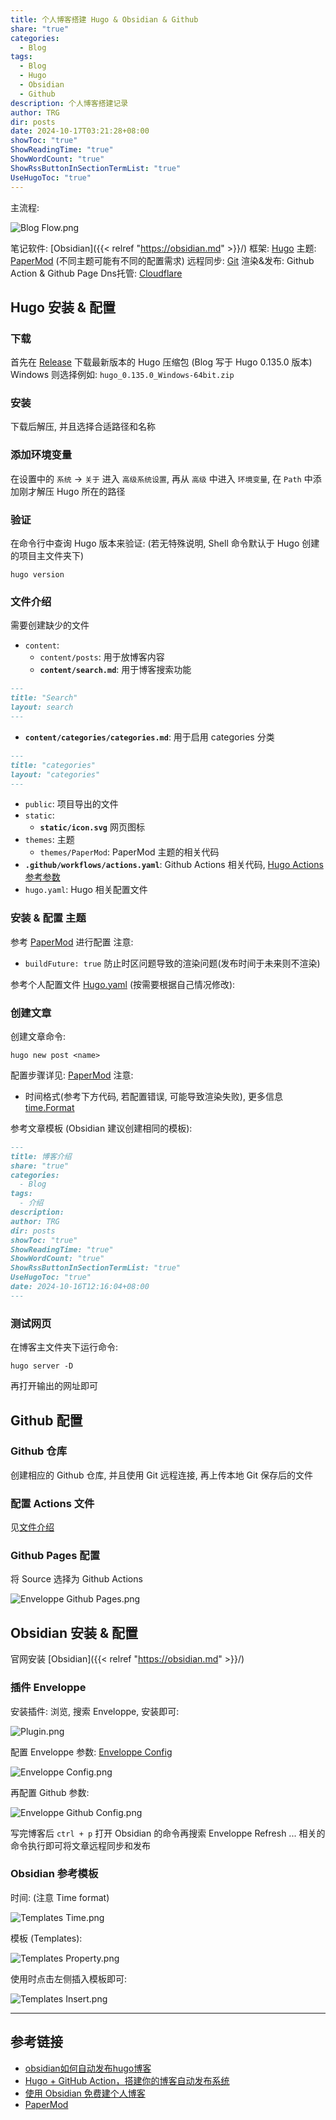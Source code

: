 ```yaml
---
title: 个人博客搭建 Hugo & Obsidian & Github
share: "true"
categories:
  - Blog
tags:
  - Blog
  - Hugo
  - Obsidian
  - Github
description: 个人博客搭建记录
author: TRG
dir: posts
date: 2024-10-17T03:21:28+08:00
showToc: "true"
ShowReadingTime: "true"
ShowWordCount: "true"
ShowRssButtonInSectionTermList: "true"
UseHugoToc: "true"
---
```

主流程:

![Blog Flow.png](/images/Blog%20Flow.png)

笔记软件: [Obsidian]({{< relref "https://obsidian.md" >}}/)
框架: [Hugo](https://gohugo.io/)
主题:  [PaperMod](https://adityatelange.github.io/hugo-PaperMod/) (不同主题可能有不同的配置需求)
远程同步: [Git](https://git-scm.com/)
渲染&发布: Github Action & Github Page
Dns托管: [Cloudflare](https://cloudflare.com/)

## Hugo 安装 & 配置

### 下载

首先在 [Release](https://github.com/gohugoio/hugo/releases) 下载最新版本的 Hugo 压缩包 (Blog 写于 Hugo 0.135.0 版本)
Windows 则选择例如: `hugo_0.135.0_Windows-64bit.zip`

### 安装

下载后解压, 并且选择合适路径和名称

### 添加环境变量

在设置中的 `系统` -> `关于` 进入 `高级系统设置`, 再从 `高级` 中进入 `环境变量`, 在 `Path` 中添加刚才解压 Hugo 所在的路径

### 验证

在命令行中查询 Hugo 版本来验证: (若无特殊说明, Shell 命令默认于 Hugo 创建的项目主文件夹下)

```shell
hugo version
```

### 文件介绍

需要创建缺少的文件
- `content`: 
  - `content/posts`: 用于放博客内容
  - **`content/search.md`**: 用于博客搜索功能
```md
---
title: "Search"
layout: search
---
```
  - **`content/categories/categories.md`**: 用于启用 categories 分类
```md
---
title: "categories"
layout: "categories"
---
```

- `public`: 项目导出的文件
- `static`: 
  - **`static/icon.svg`** 网页图标
- `themes`: 主题
  - `themes/PaperMod`: PaperMod 主题的相关代码
- **`.github/workflows/actions.yaml`**: Github Actions 相关代码, [Hugo Actions 参考参数](https://github.com/TecReaGroup/TecReaGroup.github.io/tree/main/.github/workflows)
- `hugo.yaml`: Hugo 相关配置文件

### 安装 & 配置 主题

参考 [PaperMod](https://adityatelange.github.io/hugo-PaperMod/) 进行配置
注意:

- `buildFuture: true` 防止时区问题导致的渲染问题(发布时间于未来则不渲染)

参考个人配置文件 [Hugo.yaml](https://github.com/TecReaGroup/TecReaGroup.github.io/blob/main/hugo.yaml) (按需要根据自己情况修改):

### 创建文章

创建文章命令:

```shell
hugo new post <name>
```

配置步骤详见: [PaperMod](https://adityatelange.github.io/hugo-PaperMod/)
注意: 

- 时间格式(参考下方代码, 若配置错误, 可能导致渲染失败), 更多信息 [time.Format](https://gohugo.io/functions/time/format/)

参考文章模板 (Obsidian 建议创建相同的模板): 

```md
---
title: 博客介绍
share: "true"
categories:
  - Blog
tags:
  - 介绍
description: 
author: TRG
dir: posts
showToc: "true"
ShowReadingTime: "true"
ShowWordCount: "true"
ShowRssButtonInSectionTermList: "true"
UseHugoToc: "true"
date: 2024-10-16T12:16:04+08:00
---
```

### 测试网页

在博客主文件夹下运行命令: 

```shell
hugo server -D
```

再打开输出的网址即可

## Github 配置

### Github 仓库

创建相应的 Github 仓库, 并且使用 Git 远程连接, 再上传本地 Git 保存后的文件

### 配置 Actions 文件

见[文件介绍](#文件介绍)

### Github Pages 配置

将 Source 选择为 Github Actions


![Enveloppe Github Pages.png](/images/Enveloppe%20Github%20Pages.png)

## Obsidian 安装 & 配置

官网安装 [Obsidian]({{< relref "https://obsidian.md" >}}/)

### 插件 Enveloppe

安装插件: 浏览, 搜索 Enveloppe, 安装即可: 

![Plugin.png](/images/Plugin.png)

配置 Enveloppe 参数: [Enveloppe Config](https://github.com/miaogaolin/obsidian-github-publisher-hugo/blob/main/settings.json)

![Enveloppe Config.png](/images/Enveloppe%20Config.png)

再配置 Github 参数: 

![Enveloppe Github Config.png](/images/Enveloppe%20Github%20Config.png)

写完博客后 `ctrl + p` 打开 Obsidian 的命令再搜索 Enveloppe Refresh ... 相关的命令执行即可将文章远程同步和发布

### Obsidian 参考模板

时间: (注意 Time format)

![Templates Time.png](/images/Templates%20Time.png)

模板 (Templates):

![Templates Property.png](/images/Templates%20Property.png)

使用时点击左侧插入模板即可:

![Templates Insert.png](/images/Templates%20Insert.png)

---
## 参考链接

- [obsidian如何自动发布hugo博客](https://renyili.org/post/obsidian%E5%A6%82%E4%BD%95%E8%87%AA%E5%8A%A8%E5%8F%91%E5%B8%83hugo%E5%8D%9A%E5%AE%A2/)
- [Hugo + GitHub Action，搭建你的博客自动发布系统](https://www.pseudoyu.com/zh/2022/05/29/deploy_your_blog_using_hugo_and_github_action/)
- [使用 Obsidian 免费建个人博客](https://www.printlove.cn/obsidian-blog/)
- [PaperMod](https://adityatelange.github.io/hugo-PaperMod/)